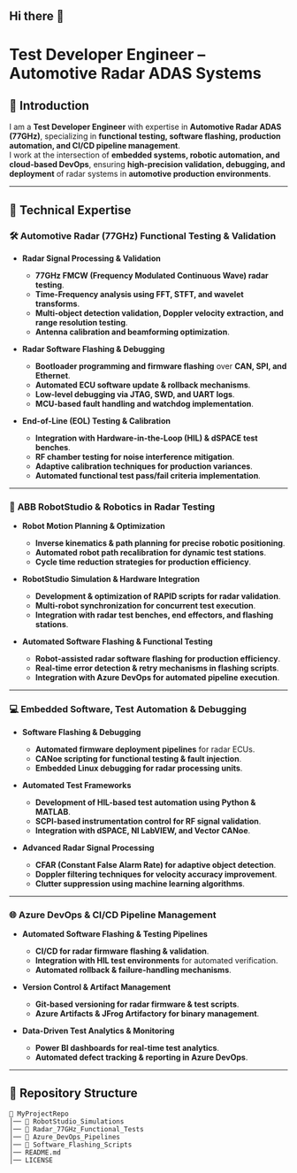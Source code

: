 ## Hi there 👋

# **Test Developer Engineer – Automotive Radar ADAS Systems**  

## 🚗 **Introduction**  
I am a **Test Developer Engineer** with expertise in **Automotive Radar ADAS (77GHz)**, specializing in **functional testing, software flashing, production automation, and CI/CD pipeline management**.  
I work at the intersection of **embedded systems, robotic automation, and cloud-based DevOps**, ensuring **high-precision validation, debugging, and deployment** of radar systems in **automotive production environments**.  

---

## 🔹 **Technical Expertise**  

### 🛠 **Automotive Radar (77GHz) Functional Testing & Validation**  
- **Radar Signal Processing & Validation**  
  - **77GHz FMCW (Frequency Modulated Continuous Wave) radar testing**.  
  - **Time-Frequency analysis using FFT, STFT, and wavelet transforms**.  
  - **Multi-object detection validation, Doppler velocity extraction, and range resolution testing**.  
  - **Antenna calibration and beamforming optimization**.  

- **Radar Software Flashing & Debugging**  
  - **Bootloader programming and firmware flashing** over **CAN, SPI, and Ethernet**.  
  - **Automated ECU software update & rollback mechanisms**.  
  - **Low-level debugging via JTAG, SWD, and UART logs**.  
  - **MCU-based fault handling and watchdog implementation**.  

- **End-of-Line (EOL) Testing & Calibration**  
  - **Integration with Hardware-in-the-Loop (HIL) & dSPACE test benches**.  
  - **RF chamber testing for noise interference mitigation**.  
  - **Adaptive calibration techniques for production variances**.  
  - **Automated functional test pass/fail criteria implementation**.  

---

### 🤖 **ABB RobotStudio & Robotics in Radar Testing**  
- **Robot Motion Planning & Optimization**  
  - **Inverse kinematics & path planning for precise robotic positioning**.  
  - **Automated robot path recalibration for dynamic test stations**.  
  - **Cycle time reduction strategies for production efficiency**.  

- **RobotStudio Simulation & Hardware Integration**  
  - **Development & optimization of RAPID scripts for radar validation**.  
  - **Multi-robot synchronization for concurrent test execution**.  
  - **Integration with radar test benches, end effectors, and flashing stations**.  

- **Automated Software Flashing & Functional Testing**  
  - **Robot-assisted radar software flashing for production efficiency**.  
  - **Real-time error detection & retry mechanisms in flashing scripts**.  
  - **Integration with Azure DevOps for automated pipeline execution**.  

---

### 💻 **Embedded Software, Test Automation & Debugging**  
- **Software Flashing & Debugging**  
  - **Automated firmware deployment pipelines** for radar ECUs.  
  - **CANoe scripting for functional testing & fault injection**.  
  - **Embedded Linux debugging for radar processing units**.  

- **Automated Test Frameworks**  
  - **Development of HIL-based test automation using Python & MATLAB**.  
  - **SCPI-based instrumentation control for RF signal validation**.  
  - **Integration with dSPACE, NI LabVIEW, and Vector CANoe**.  

- **Advanced Radar Signal Processing**  
  - **CFAR (Constant False Alarm Rate) for adaptive object detection**.  
  - **Doppler filtering techniques for velocity accuracy improvement**.  
  - **Clutter suppression using machine learning algorithms**.  

---

### 🌐 **Azure DevOps & CI/CD Pipeline Management**  
- **Automated Software Flashing & Testing Pipelines**  
  - **CI/CD for radar firmware flashing & validation**.  
  - **Integration with HIL test environments** for automated verification.  
  - **Automated rollback & failure-handling mechanisms**.  

- **Version Control & Artifact Management**  
  - **Git-based versioning for radar firmware & test scripts**.  
  - **Azure Artifacts & JFrog Artifactory for binary management**.  

- **Data-Driven Test Analytics & Monitoring**  
  - **Power BI dashboards for real-time test analytics**.  
  - **Automated defect tracking & reporting in Azure DevOps**.  

---

## 📂 **Repository Structure**  
```plaintext
📂 MyProjectRepo  
│── 📁 RobotStudio_Simulations  
│── 📁 Radar_77GHz_Functional_Tests  
│── 📁 Azure_DevOps_Pipelines  
│── 📁 Software_Flashing_Scripts  
│── README.md  
│── LICENSE
